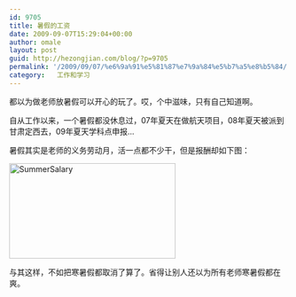 ```yaml
---
id: 9705
title: 暑假的工资
date: 2009-09-07T15:29:04+00:00
author: omale
layout: post
guid: http://hezongjian.com/blog/?p=9705
permalink: '/2009/09/07/%e6%9a%91%e5%81%87%e7%9a%84%e5%b7%a5%e8%b5%84/'
category:   工作和学习  
---
```

都以为做老师放暑假可以开心的玩了。哎，个中滋味，只有自己知道啊。

自从工作以来，一个暑假都没休息过，07年夏天在做航天项目，08年夏天被派到甘肃定西去，09年夏天学科点申报&#8230;

暑假其实是老师的义务劳动月，活一点都不少干，但是报酬却如下图：

 

[<img class="aligncenter size-medium wp-image-10273" height="172" src="/uploads/2009/09/SummerSalary-300x172.png" title="SummerSalary" width="300" />](/uploads/2009/09/SummerSalary.png)

 

与其这样，不如把寒暑假都取消了算了。省得让别人还以为所有老师寒暑假都在爽。